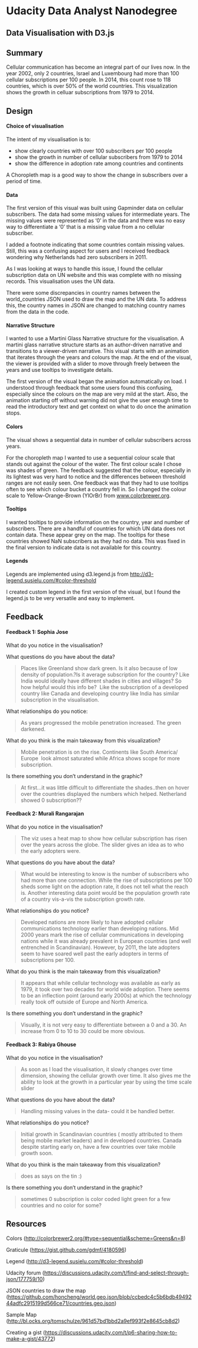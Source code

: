 
# Udacity Data Analyst Nanodegree 
## Data Visualisation with D3.js

## Summary

Cellular communication has become an integral part of our lives now. In the year 2002, only 2 countries, Israel and Luxembourg had more than 100 cellular subscriptions per 100 people. In 2014, this count rose to 118 countries, which is over 50% of the world countries. This visualization shows the growth in celluar subscriptions from 1979 to 2014.

## Design
#### Choice of visualisation

The intent of my visualisation is to:
- show clearly countries with over 100 subscribers per 100 people
- show the growth in number of cellular subscribers from 1979 to 2014
- show the difference in adoption rate among countries and continents

A  Choropleth map is a good way to show the change in subscribers over a period of time.

#### Data

The first version of this visual was built using Gapminder data on cellular subscribers. The data had some missing values for intermediate years. The missing values were represented as ‘0’ in the data and there was no easy way to differentiate a ‘0’ that is a missing value from a no cellular subscriber.

I added a footnote indicating that some countries contain missing values. Still, this was a confusing aspect for users and I received feedback wondering why Netherlands had zero subscribers in 2011.

As I was looking at ways to handle this issue, I found the cellular subscription data on UN website and this was complete with no missing records. This visualisation uses the UN data.

There were some discrepancies in country names between the world_countries JSON used to draw the map and the UN data. To address this, the country names in JSON are changed to matching country names from the data in the code. 

#### Narrative Structure

I wanted to use a Martini Glass Narrative structure for the visualisation. A martini glass narrative structure starts as an author-driven narrative and transitions to a viewer-driven narrative. This visual starts with an animation that iterates through the years and colours the map. At the end of the visual, the viewer is provided with a slider to move through freely between the years and use tooltips to investigate details.

The first version of the visual began the animation automatically on load. I understood through feedback that some users found this confusing, especially since the colours on the map are very mild at the start. Also, the animation starting off without warning did not give the user enough time to read the introductory text and get context on what to do once the animation stops.

#### Colors

The visual shows a sequential data in number of cellular subscribers across years. 

For the choropleth map I wanted to use a sequential colour scale that stands out against the colour of the water. The first colour scale I chose was shades of green. The feedback suggested that the colour, especially in its lightest was very hard to notice and the differences between threshold ranges are not easily seen. One feedback was that they had to use tooltips often to see which colour bucket a country fell in. So I changed the colour scale to Yellow-Orange-Brown (YlOrBr) from www.colorbrewer.org.

#### Tooltips

I wanted tooltips to provide information on the country, year and number of subscribers.
There are a handful of countries for which UN data does not contain data. These appear grey on the map. The tooltips for these countries showed NaN subscribers as they had no data. This was fixed in the final version to indicate data is not available for this country.

#### Legends

Legends are implemented using d3.legend.js from http://d3-legend.susielu.com/#color-threshold

I created custom legend in the first version of the visual, but I found the legend.js to be very versatile and easy to implement.


## Feedback



#### Feedback 1: Sophia Jose

What do you notice in the visualisation?

What questions do you have about the data?
> Places like Greenland show dark green. Is it also because of low density of population.?Is it average subscription for the country? Like India would ideally have different shades in cities and villages? So how helpful would this info be?  Like the subscription of a developed country like Canada and developing country like India has similar subscription in the visualisation.

What relationships do you notice:
> As years progressed the mobile penetration increased. The green darkened.

What do you think is the main takeaway from this visualization?
> Mobile penetration is on the rise. Continents like South America/ Europe  look almost saturated while Africa shows scope for more subscription. 

Is there something you don’t understand in the graphic?
> At first...it was little difficult to differentiate the shades..then on hover over the countries displayed the numbers which helped. Netherland showed 0 subscription??

#### Feedback 2: Murali Rangarajan

What do you notice in the visualisation?
> The viz uses a heat map to show how cellular subscription has risen over the years across the globe. The slider gives an idea as to who the early adopters were.

What questions do you have about the data?
> What would be interesting to know is the number of subscribers who had more than one connection. While the rise of subscriptions per 100 sheds some light on the adoption rate, it does not tell what the reach is. Another interesting data point would be the population growth rate of a country vis-a-vis the subscription growth rate.

What relationships do you notice?
> Developed nations are more likely to have adopted cellular communications technology earlier than developing nations. Mid 2000 years mark the rise of cellular communications in developing nations while it was already prevalent in European countries (and well entrenched in Scandinavian). However, by 2011, the late adopters seem to have soared well past the early adopters in terms of subscriptions per 100.

What do you think is the main takeaway from this visualization?
> It appears that while cellular technology was available as early as 1979, it took over two decades for world wide adoption. There seems to be an inflection point (around early 2000s) at which the technology really took off outside of Europe and North America. 

Is there something you don’t understand in the graphic?
> Visually, it is not very easy to differentiate between a 0 and a 30. An increase from 0 to 10 to 30 could be more obvious.

#### Feedback 3: Rabiya Ghouse

What do you notice in the visualisation?
> As soon as I load the visualisation, it slowly changes over time dimension, showing the cellular growth over time. It also gives me the ability to look at the growth in a particular year by using the time scale slider

What questions do you have about the data?
> Handling missing values in the data- could it be handled better.

What relationships do you notice?
> Initial growth in Scandinavian countries ( mostly attributed to them being mobile market leaders) and in developed countries. Canada despite starting early on, have a few countries over take mobile growth soon.

What do you think is the main takeaway from this visualization?
> does as says on the tin :)

Is there something you don’t understand in the graphic?
> sometimes 0 subscription is color coded light green for a few countries and no color for some?



## Resources

Colors
(http://colorbrewer2.org/#type=sequential&scheme=Greens&n=8)

Graticule
(https://gist.github.com/gdmf/4180596)

Legend
(http://d3-legend.susielu.com/#color-threshold)

Udacity forum (https://discussions.udacity.com/t/find-and-select-through-json/177759/10)

JSON countries to draw the map
(https://github.com/honcheng/world.geo.json/blob/ccbedc4c5b6bdb4949244adfc2915199d566ce71/countries.geo.json)

Sample Map
(http://bl.ocks.org/tomschulze/961d57bd1bbd2a9ef993f2e8645cb8d2)

Creating a gist
(https://discussions.udacity.com/t/p6-sharing-how-to-make-a-gist/43772)







